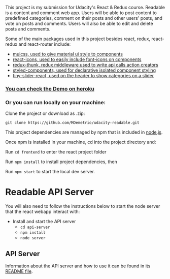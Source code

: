 This project is my submission for Udacity's React & Redux course. Readable is a content and comment web app. Users will be able to post content to predefined categories, comment on their posts and other users' posts, and vote on posts and comments. Users will also be able to edit and delete posts and comments.

Some of the main packages used in this project besides react, redux, react-redux and react-router include:

* [muicss, used to give material ui style to components](https://github.com/muicss/mui)
* [react-icons, used to easily include font-icons on components](https://github.com/gorangajic/react-icons)
* [redux-thunk, redux middleware used to write api calls action creators](https://github.com/gaearon/redux-thunk)
* [styled-components, used for declarative isolated component styling](https://github.com/styled-components/styled-components)
* [tiny-slider-react, used on the header to show categories on a slider](https://github.com/jechav/tiny-slider-react)

### [You can check the Demo on heroku](https://mdemetrio-readable.herokuapp.com/)

### Or you can run locally on your machine:

Clone the project or download as .zip:

``` git clone https://github.com/MDemetrio/udacity-readable.git ```

This project dependencies are managed by npm that is included in [node.js](https://nodejs.org/en/).

Once npm is installed in your machine, cd into the project directory and:

Run ``` cd frontend ``` to enter the react project folder

Run ``` npm install ``` to install project dependencies, then

Run ``` npm start ``` to start the local dev server.

# Readable API Server
You will also need to follow the instructions below to start the node server that the react webapp interact with:

* Install and start the API server
    - `cd api-server`
    - `npm install`
    - `node server`

## API Server

Information about the API server and how to use it can be found in its [README file](api-server/README.md).
